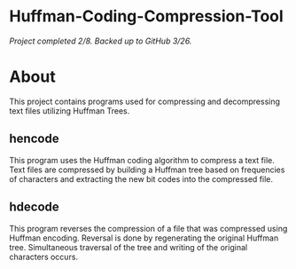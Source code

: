 # Huffman-Coding-Compression-Tool

*Project completed 2/8. Backed up to GitHub 3/26.*
# About

This project contains programs used for compressing and decompressing text files utilizing Huffman Trees. 

## hencode

This program uses the Huffman coding algorithm to compress a text file. Text files are compressed by building a Huffman tree based on frequencies of characters and extracting the 
new bit codes into the compressed file.

## hdecode

This program reverses the compression of a file that was compressed using Huffman encoding. Reversal is done by regenerating the original Huffman tree. Simultaneous traversal of the tree and writing of the original characters occurs.
